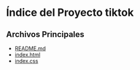# Índice del Proyecto tiktok

## Archivos Principales
- [README.md](./README.md)
- [index.html](./index.html)
- [index.css](./index.css)
